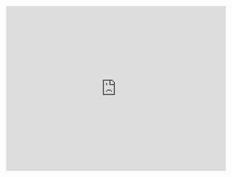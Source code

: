 
<iframe width="600" height="450" src="https://lookerstudio.google.com/embed/reporting/9d82030f-08db-465d-9df8-824cd1910412/page/3uaEE" frameborder="0" style="border:0" allowfullscreen sandbox="allow-storage-access-by-user-activation allow-scripts allow-same-origin allow-popups allow-popups-to-escape-sandbox"></iframe>